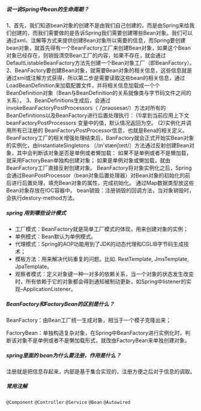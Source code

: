 ##### 说一说Spring中bean的生命周期？
1、首先，我们知道bean对象的创建不是由我们自己创建的，而是由Spring来给我们创建的，而我们需要做的是告诉Spring我们需要创建哪些Bean对象。我们可以通过xml、注解等方式来提供创建Bean对象所以需要的信息，而Spring要创建bean对象，就首先得有一个BeanFactory工厂来创建Bean对象，如果这个Bean对象已经存在，则销毁清空Bean工厂的内容，如果不存在，就会通过DefaultListableBeanFactory方法先创建一个Bean对象工厂（即BeanFactory）。
2、BeanFactory要创建Bean对象，就需要Bean对象的相关信息，这些信息就是通过xml或注解方式获得，所以第二步是需要读取这些bean的相关信息，通过LoadBeanDefinition来加载配置文件，并将相关信息加载成一个个BeanDefinition对象（Bean与BeanDefinition的关系就像类与字节码文件之间的关系）。
3、BeanDefinitions生成后，会通过invokeBeanFactoryPostProcessors（ /ˈprəʊsesər/）方法对所有的BeanDefinitions以及BeanFactory进行后置处理执行：
(1)拿到当前应用上下文 beanFactoryPostProcessors 变量中的值，默认情况返回为空。
(2)实例化并调用所有已注册的 BeanFactoryPostProcessor信息，也就是Bena的相关定义。
BeanFactory工厂的相关增强处理结束后，BanFactory就会正式开始实Bean对象的实例化，由InstantiateSingletons （/ɪn'stænʃɪeɪt/）方法通过反射创建Bean对象，其中会判断该对象是否是单例或者懒加载：
如果不是单例或者不是懒加载，就采用FactoryBean单独构创建对象；
如果是单例对象或懒加载，就由BeanFactory工厂直接反射创建对象。
BeanFactory将对象实例化之后，Spring会通过BeanPostProcessor（bean对象后置处理器）对Bean对象的初始化的前后进行后置处理，填充Bean对象的属性，完成初始化。
通过Map数据类型放这些Bean对象存放在IOC容器中。
bean销毁：注册销毁的回调方法，当对象销毁时，会执行destory-method方法。

##### spring 用到哪些设计模式
           
- 工厂模式：BeanFactory就是简单工厂模式的体现，用来创建对象的实例；
- 单例模式：Bean默认为单例模式。
- 代理模式：Spring的AOP功能用到了JDK的动态代理和CGLIB字节码生成技术；
- 模板方法：用来解决代码重复的问题。比如. RestTemplate, JmsTemplate, JpaTemplate。
- 观察者模式：定义对象键一种一对多的依赖关系，当一个对象的状态发生改变时，所有依赖于它的对象都会得到通知被制动更新，如Spring中listener的实现–ApplicationListener。

##### BeanFactory和FactoryBean的区别是什么？

BeanFactory：由Bean工厂统一生成对象，相当于一个模子克隆出来；

FactoryBean：单独构造复杂对象，在Spring中BeanFactory进行实例化时，判断该对象不是单例或者不是懒加载形式，就改由FactoryBean来单独创建对象。

##### spring里面的 bean为什么要注册，作用是什么？
注册就是把信息存起来，内部是基于集合实现的，注册方便之后对于信息的调取。


##### 常用注解
`@Component`
`@Controller`
`@Service`
`@Bean`
`@Autowired`

